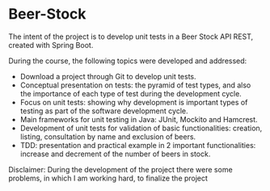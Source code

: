 # Beer-Stock

The intent of the project is to develop unit tests in a Beer Stock API REST, created with Spring Boot.

During the course, the following topics were developed and addressed:

- Download a project through Git to develop unit tests.
- Conceptual presentation on tests: the pyramid of test types, and also the importance of each type of test during the development cycle.
- Focus on unit tests: showing why development is important types of testing as part of the software development cycle.
- Main frameworks for unit testing in Java: JUnit, Mockito and Hamcrest.
- Development of unit tests for validation of basic functionalities: creation, listing, consultation by name and exclusion of beers.
- TDD: presentation and practical example in 2 important functionalities: increase and decrement of the number of beers in stock.


Disclaimer: During the development of the project there were some problems, in which I am working hard, to finalize the project

